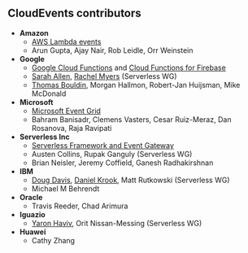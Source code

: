 ## CloudEvents contributors

* **Amazon**
  * [AWS Lambda events](https://docs.aws.amazon.com/lambda/latest/dg/invoking-lambda-function.html)
  * Arun Gupta, Ajay Nair, Rob Leidle, Orr Weinstein
* **Google**
  * [Google Cloud Functions](https://cloud.google.com/functions/) and [Cloud Functions for Firebase](https://firebase.google.com/docs/functions/)
  * [Sarah Allen](https://github.com/ultrasaurus), [Rachel Myers](https://github.com/rachelmyers) (Serverless WG)
  * [Thomas Bouldin](https://github.com/inlined), Morgan Hallmon, Robert-Jan Huijsman, Mike McDonald
* **Microsoft**
  * [Microsoft Event Grid](https://azure.microsoft.com/en-us/services/event-grid/)
  * Bahram Banisadr, Clemens Vasters, Cesar Ruiz-Meraz, Dan Rosanova, Raja Ravipati
* **Serverless Inc**
  * [Serverless Framework and Event Gateway](https://serverless.com/)
  * Austen Collins, Rupak Ganguly (Serverless WG)
  * Brian Neisler, Jeremy Coffield, Ganesh Radhakirshnan
* **IBM**
  * [Doug Davis](https://github.com/duglin), [Daniel Krook](https://github.com/krook), Matt Rutkowski (Serverless WG)
  * Michael M Behrendt
* **Oracle**
  * Travis Reeder, Chad Arimura
* **Iguazio**
  * [Yaron Haviv](https://github.com/iguazio), Orit Nissan-Messing (Serverless WG)
* **Huawei**
  * Cathy Zhang
